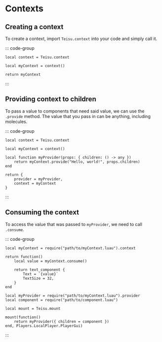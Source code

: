 # Contexts

## Creating a context

To create a context, import `Teisu.context` into your code and simply call it.

::: code-group 

```luau [myContext.luau]
local context = Teisu.context

local myContext = context()

return myContext
```
:::

## Providing context to children

To pass a value to components that need said value, we can use the `.provide` method. The value that you pass in can be anything, including molecules.

::: code-group 

```luau {5-7} [myContext.luau]
local context = Teisu.context

local myContext = context()

local function myProvider(props: { children: () -> any })
    return myContext.provide("Hello, world!", props.children)
end

return {
    provider = myProvider,
    context = myContext
}
```
:::

## Consuming the context

To access the value that was passed to `myProvider`, we need to call `.consume`.

::: code-group
```luau {4} [component.luau]
local myContext = require("path/to/myContext.luau").context

return function()
    local value = myContext.consume()

    return text_component {
        Text = `{value}`
        TextSize = 32,
    }
end
```

```luau {7} [app.client.luau]
local myProvider = require("path/to/myContext.luau").provider
local component = require("path/to/component.luau")

local mount = Teisu.mount

mount(function()
    return myProvider({ children = component })
end, Players.LocalPlayer.PlayerGui)
```
:::

